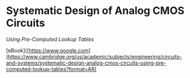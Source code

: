 # Systematic Design of Analog CMOS Circuits
*Using Pre-Computed Lookup Tables*

[eBook]([https://www.google.com](https://www.cambridge.org/us/academic/subjects/engineering/circuits-and-systems/systematic-design-analog-cmos-circuits-using-pre-computed-lookup-tables?format=AR)


